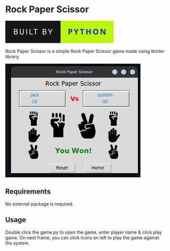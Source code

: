 # Rock Paper Scissor

<img src="../project.svg" alt="Python Games" /> 

Rock Paper Scissor is a simple Rock Paper Scissor game made using tkinter library.

![Alt text](app.png?raw=true "Rock Paper Scissor")

## Requirements

No external package is required.

## Usage

Double click the game.py to open the game, enter player name & click play game. On next frame, you can click icons on left to play the game against the system.
